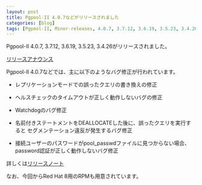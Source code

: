 ```yaml
---
layout: post
title: Pgpool-II 4.0.7などがリリースされました
categories: [blog]
tags: [Pgpool-II, Minor-releases, 4.0.7, 3.7.12, 3.6.19, 3.5.23, 3.4.26]
---
```

Pgpool-II 4.0.7, 3.7.12, 3.6.19, 3.5.23, 3.4.26がリリースされました。

[リリースアナウンス](https://www.pgpool.net/mediawiki/jp/index.php/%E3%83%A1%E3%82%A4%E3%83%B3%E3%83%9A%E3%83%BC%E3%82%B8#Pgpool-II_4.0.7.2C_3.7.12.2C_3.6.19.2C_3.5.23.2C_3.4.26_.E3.81.8C.E3.83.AA.E3.83.AA.E3.83.BC.E3.82.B9.E3.81.95.E3.82.8C.E3.81.BE.E3.81.97.E3.81.9F_.282019.2F10.2F31.29)

Pgpool-II 4.0.7などでは、主に以下のようなバグ修正が行われています。

- レプリケーションモードでの誤ったクエリの書き換えの修正

- ヘルスチェックのタイムアウトが正しく動作しないバグの修正

- Watchdogのバグ修正

- 名前付きステートメントをDEALLOCATEした後に、誤ったクエリを実行すると セグメンテーション違反が発生するバグ修正

- 接続ユーザーのパスワードがpool_passwdファイルに見つからない場合、password認証が正しく動作しないバグ修正

詳しくは[リリースノート](https://www.pgpool.net/docs/40/en/html/release-4-0-7.html)

なお、今回からRed Hat 8用のRPMも用意されています。
